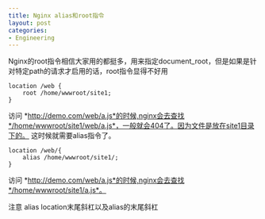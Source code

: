 ```yaml
---
title: Nginx alias和root指令
layout: post
categories:
- Engineering
---
```

Nginx的root指令相信大家用的都挺多，用来指定document_root，但是如果是针对特定path的请求才启用的话，root指令显得不好用
```
location /web {
    root /home/wwwroot/site1;
}
```
访问 *http://demo.com/web/a.js*的时候,nginx会去查找*/home/wwwroot/site1/web/a.js*，一般就会404了。因为文件是放在site1目录下的。
这时候就需要alias指令了。
```
location /web/{
    alias /home/wwwroot/site1/;
}
```
访问 *http://demo.com/web/a.js*的时候,nginx会去查找*/home/wwwroot/site1/a.js*。

注意 alias location末尾斜杠以及alias的末尾斜杠
